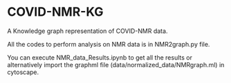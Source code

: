# COVID-NMR-KG
A Knowledge graph representation of COVID-NMR data.

All the codes to perform analysis on NMR data is in NMR2graph.py file. 

You can execute NMR_data_Results.ipynb to get all the results or alternatively import the graphml file (data/normalized_data/NMRgraph.ml) in cytoscape. 
